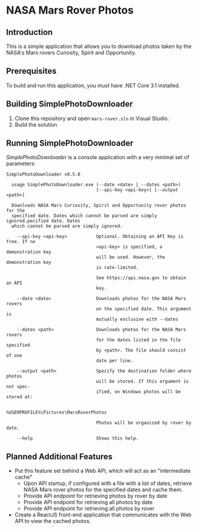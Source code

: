 # NASA Mars Rover Photos

## Introduction

This is a simple application that allows you to download photos taken by the
NASA's Mars rovers Curiosity, Spirit and Opportunity.

## Prerequisites

To build and run this application, you must have .NET Core 3.1 installed.

## Building SimplePhotoDownloader

1. Clone this repository and open `mars-rover.sln` in Visual Studio.
2. Build the solution

## Running SimplePhotoDownloader

_SimplePhotoDownloader_ is a console application with a very minimal set of parameters:

```
SimplePhotoDownloader v0.5.0

  usage SimplePhotoDownloader.exe (--date <date> | --dates <path>)
                                  [--api-key <api-key>] [--output <path>]

  Downloads NASA Mars Curiosity, Spirit and Opportunity rover photos for the
  specified date. Dates which cannot be parsed are simply ignored.pecified date. Dates
  which cannot be parsed are simply ignored.

    --api-key <api-key>           Optional. Obtaining an API Key is free. If no
                                  <api-key> is specified, a demonstration key
                                  will be used. However, the demonstration key
                                  is rate-limited.

                                  See https://api.nasa.gov to obtain an API
                                  key.

    --date <date>                 Downloads photos for the NASA Mars rovers
                                  on the specified date. This argument is
                                  mutually exclusive with --dates

    --dates <path>                Downloads photos for the NASA Mars rovers
                                  for the dates listed in the file specified
                                  by <path>. The file should consist of one
                                  date per line.

    --output <path>               Specify the destination folder where photos
                                  will be stored. If this argument is not spec-
                                  ified, on Windows photos will be stored at:

                                    %USERPROFILE%\Pictures\MarsRoverPhotos

                                  Photos will be organized by rover by date.

    --help                        Shows this help.
```

## Planned Additional Features

* Put this feature set behind a Web API, which will act as an "intermediate cache"
    * Upon API startup, if configured with a file with a list of dates, retrieve NASA Mars rover
      photos for the specified dates and cache them.
    * Provide API endpoint for retrieving photos by rover by date
    * Provide API endpoint for retrieving all photos by date
    * Provide API endpoint for retrieving all photos by rover 
* Create a ReactJS front-end application that communicates with the Web API to view the cached
  photos.
